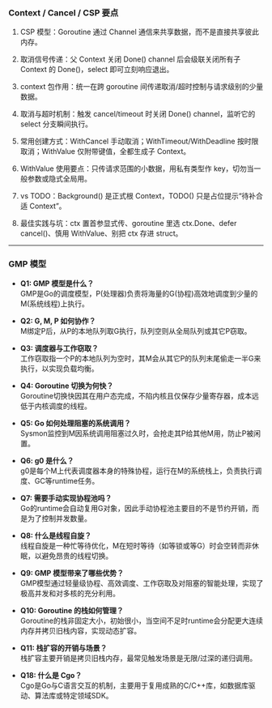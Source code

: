 ### Context / Cancel / CSP 要点

1. CSP 模型：Goroutine 通过 Channel 通信来共享数据，而不是直接共享彼此内存。
    
2. 取消信号传递：父 Context 关闭 Done() channel 后会级联关闭所有子 Context 的 Done()，select 即可立刻响应退出。
    
3. context 包作用：统一在跨 goroutine 间传递取消/超时控制与请求级别的少量数据。
    
4. 取消与超时机制：触发 cancel/timeout 时关闭 Done() channel，监听它的 select 分支瞬间执行。
    
5. 常用创建方式：WithCancel 手动取消；WithTimeout/WithDeadline 按时限取消；WithValue 仅附带键值，全都生成子 Context。
    
6. WithValue 使用要点：只传请求范围的小数据，用私有类型作 key，切勿当一般参数或隐式全局用。
    
7. vs TODO：Background() 是正式根 Context，TODO() 只是占位提示“待补合适 Context”。
    
8. 最佳实践与坑：ctx 置首参显式传、goroutine 里选 ctx.Done、defer cancel()、慎用 WithValue、别把 ctx 存进 struct。
    

---

### GMP 模型

- **Q1: GMP 模型是什么？**  
    GMP是Go的调度模型，P(处理器)负责将海量的G(协程)高效地调度到少量的M(系统线程)上执行。
    
- **Q2: G, M, P 如何协作？**  
    M绑定P后，从P的本地队列取G执行，队列空则从全局队列或其它P窃取。
    
- **Q3: 调度器与工作窃取？**  
    工作窃取指一个P的本地队列为空时，其M会从其它P的队列末尾偷走一半G来执行，以实现负载均衡。
    
- **Q4: Goroutine 切换为何快？**  
    Goroutine切换快因其在用户态完成，不陷内核且仅保存少量寄存器，成本远低于内核调度的线程。
    
- **Q5: Go 如何处理阻塞的系统调用？**  
    Sysmon监控到M因系统调用阻塞过久时，会抢走其P给其他M用，防止P被闲置。
    
- **Q6: g0 是什么？**  
    g0是每个M上代表调度器本身的特殊协程，运行在M的系统栈上，负责执行调度、GC等runtime任务。
    
- **Q7: 需要手动实现协程池吗？**  
    Go的runtime会自动复用G对象，因此手动协程池主要目的不是节约开销，而是为了控制并发数量。
    
- **Q8: 什么是线程自旋？**  
    线程自旋是一种忙等待优化，M在短时等待（如等锁或等G）时会空转而非休眠，以避免昂贵的线程切换。
    
- **Q9: GMP 模型带来了哪些优势？**  
    GMP模型通过轻量级协程、高效调度、工作窃取及对阻塞的智能处理，实现了极高并发和对多核的充分利用。
    
- **Q10: Goroutine 的栈如何管理？**  
    Goroutine的栈非固定大小，初始很小，当空间不足时runtime会分配更大连续内存并拷贝旧栈内容，实现动态扩容。
    
- **Q11: 栈扩容的开销与场景？**  
    栈扩容主要开销是拷贝旧栈内存，最常见触发场景是无限/过深的递归调用。
    
- **Q18: 什么是 Cgo？**  
    Cgo是Go与C语言交互的机制，主要用于复用成熟的C/C++库，如数据库驱动、算法库或特定领域SDK。